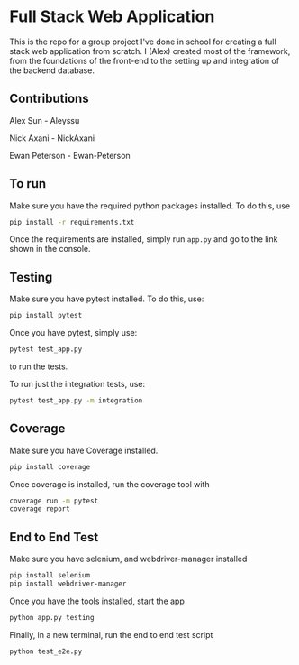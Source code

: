 # Full Stack Web Application
This is the repo for a group project I've done in school for creating a full stack web application from scratch. I (Alex) created most of the framework, from the foundations of the front-end to the setting up and integration of the backend database. 

## Contributions
Alex Sun - Aleyssu

Nick Axani - NickAxani

Ewan Peterson - Ewan-Peterson

## To run
Make sure you have the required python packages installed. To do this, use
~~~bash
pip install -r requirements.txt
~~~
Once the requirements are installed, simply run `app.py` and go to the link shown in the console.

## Testing
Make sure you have pytest installed. To do this, use:
~~~bash
pip install pytest
~~~
Once you have pytest, simply use:
~~~bash
pytest test_app.py
~~~
to run the tests.

To run just the integration tests, use:
~~~bash
pytest test_app.py -m integration
~~~

## Coverage
Make sure you have Coverage installed.
~~~bash
pip install coverage
~~~
Once coverage is installed, run the coverage tool with
~~~bash
coverage run -m pytest
coverage report
~~~

## End to End Test
Make sure you have selenium, and webdriver-manager installed
~~~bash
pip install selenium
pip install webdriver-manager
~~~
Once you have the tools installed, start the app
~~~bash
python app.py testing
~~~
Finally, in a new terminal, run the end to end test script
~~~bash
python test_e2e.py
~~~
